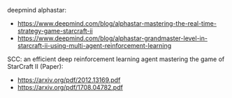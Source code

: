deepmind alphastar: <br>
- https://www.deepmind.com/blog/alphastar-mastering-the-real-time-strategy-game-starcraft-ii
- https://www.deepmind.com/blog/alphastar-grandmaster-level-in-starcraft-ii-using-multi-agent-reinforcement-learning

SCC: an efficient deep reinforcement learning agent mastering the game of StarCraft II (Paper): <br>
- https://arxiv.org/pdf/2012.13169.pdf
- https://arxiv.org/pdf/1708.04782.pdf
